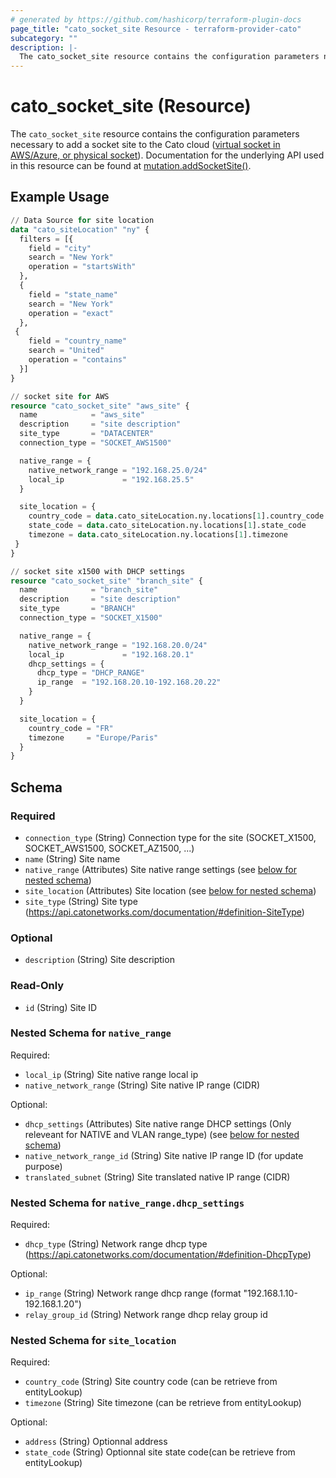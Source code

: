 ```yaml
---
# generated by https://github.com/hashicorp/terraform-plugin-docs
page_title: "cato_socket_site Resource - terraform-provider-cato"
subcategory: ""
description: |-
  The cato_socket_site resource contains the configuration parameters necessary to add a socket site to the Cato cloud (virtual socket in AWS/Azure, or physical socket https://support.catonetworks.com/hc/en-us/articles/4413280502929-Working-with-X1500-X1600-and-X1700-Socket-Sites). Documentation for the underlying API used in this resource can be found at mutation.addSocketSite() https://api.catonetworks.com/documentation/#mutation-site.addSocketSite.
---
```


# cato_socket_site (Resource)

The `cato_socket_site` resource contains the configuration parameters necessary to add a socket site to the Cato cloud ([virtual socket in AWS/Azure, or physical socket](https://support.catonetworks.com/hc/en-us/articles/4413280502929-Working-with-X1500-X1600-and-X1700-Socket-Sites)). Documentation for the underlying API used in this resource can be found at [mutation.addSocketSite()](https://api.catonetworks.com/documentation/#mutation-site.addSocketSite).

## Example Usage

```terraform
// Data Source for site location
data "cato_siteLocation" "ny" {
  filters = [{
    field = "city"
    search = "New York"
    operation = "startsWith"
  },
  {
    field = "state_name"
    search = "New York"
    operation = "exact"
  },
 {
    field = "country_name"
    search = "United"
    operation = "contains"
  }]
}

// socket site for AWS
resource "cato_socket_site" "aws_site" {
  name            = "aws_site"
  description     = "site description"
  site_type       = "DATACENTER"
  connection_type = "SOCKET_AWS1500"

  native_range = {
    native_network_range = "192.168.25.0/24"
    local_ip             = "192.168.25.5"
  }

  site_location = {
    country_code = data.cato_siteLocation.ny.locations[1].country_code
    state_code = data.cato_siteLocation.ny.locations[1].state_code
    timezone = data.cato_siteLocation.ny.locations[1].timezone
 }
}

// socket site x1500 with DHCP settings
resource "cato_socket_site" "branch_site" {
  name            = "branch_site"
  description     = "site description"
  site_type       = "BRANCH"
  connection_type = "SOCKET_X1500"

  native_range = {
    native_network_range = "192.168.20.0/24"
    local_ip             = "192.168.20.1"
    dhcp_settings = {
      dhcp_type = "DHCP_RANGE"
      ip_range  = "192.168.20.10-192.168.20.22"
    }
  }

  site_location = {
    country_code = "FR"
    timezone     = "Europe/Paris"
  }
}
```

<!-- schema generated by tfplugindocs -->
## Schema

### Required

- `connection_type` (String) Connection type for the site (SOCKET_X1500, SOCKET_AWS1500, SOCKET_AZ1500, ...)
- `name` (String) Site name
- `native_range` (Attributes) Site native range settings (see [below for nested schema](#nestedatt--native_range))
- `site_location` (Attributes) Site location (see [below for nested schema](#nestedatt--site_location))
- `site_type` (String) Site type (https://api.catonetworks.com/documentation/#definition-SiteType)

### Optional

- `description` (String) Site description

### Read-Only

- `id` (String) Site ID

<a id="nestedatt--native_range"></a>
### Nested Schema for `native_range`

Required:

- `local_ip` (String) Site native range local ip
- `native_network_range` (String) Site native IP range (CIDR)

Optional:

- `dhcp_settings` (Attributes) Site native range DHCP settings (Only releveant for NATIVE and VLAN range_type) (see [below for nested schema](#nestedatt--native_range--dhcp_settings))
- `native_network_range_id` (String) Site native IP range ID (for update purpose)
- `translated_subnet` (String) Site translated native IP range (CIDR)

<a id="nestedatt--native_range--dhcp_settings"></a>
### Nested Schema for `native_range.dhcp_settings`

Required:

- `dhcp_type` (String) Network range dhcp type (https://api.catonetworks.com/documentation/#definition-DhcpType)

Optional:

- `ip_range` (String) Network range dhcp range (format "192.168.1.10-192.168.1.20")
- `relay_group_id` (String) Network range dhcp relay group id



<a id="nestedatt--site_location"></a>
### Nested Schema for `site_location`

Required:

- `country_code` (String) Site country code (can be retrieve from entityLookup)
- `timezone` (String) Site timezone (can be retrieve from entityLookup)

Optional:

- `address` (String) Optionnal address
- `state_code` (String) Optionnal site state code(can be retrieve from entityLookup)
